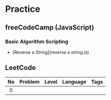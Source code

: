 # Practice

## freeCodeCamp (JavaScript)
### Basic Algorithm Scripting
- [Reverse a String](reverse a string.js)

## LeetCode

| No  | Problem      | Level         | Language     | Tags          |
| :-: | :----------: | :-----------: | :----------: | :-----------: |
| 0   |              |               |              |               |
